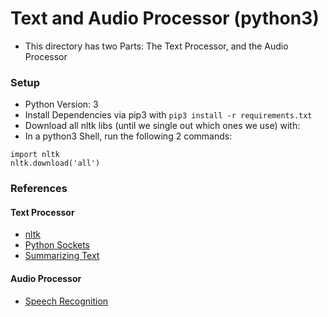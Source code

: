 # Text and Audio Processor (python3)
* This directory has two Parts: The Text Processor, and the Audio Processor


### Setup
* Python Version: 3
* Install Dependencies via pip3 with `pip3 install -r requirements.txt`
* Download all nltk libs (until we single out which ones we use) with:
* In a python3 Shell, run the following 2 commands: 
```
import nltk
nltk.download('all')
```

### References
#### Text Processor
* [nltk](https://www.datacamp.com/community/tutorials/text-analytics-beginners-nltk)
* [Python Sockets](https://realpython.com/python-sockets/)
* [Summarizing Text](https://stackabuse.com/text-summarization-with-nltk-in-python/)

#### Audio Processor
* [Speech Recognition](https://cloud.ibm.com/docs/services/speech-to-text?topic=speech-to-text-http#HTTP-basic)